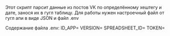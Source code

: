 Этот скрипт парсит данные из постов VK по определённому хештегу и дате, занося их в гугл таблицу. Для работы нужен настроечный файл от гугл апи в виде JSON и файл .env

Содержание файла .env:
ID_APP=
VERSION=
SPREADSHEET_ID=
TOKEN=
